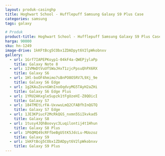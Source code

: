 ```yaml
---
layout: produk-casinghp
title: Hoghwart School - Hufflepuff Samsung Galaxy S9 Plus Case
categories: samsung
tags: galaxy

# Produk
product-title: Hoghwart School - Hufflepuff Samsung Galaxy S9 Plus Case
harga: 90000
sku: hn-1249
image-drive: 1kKFtBcg5CObx1ZDADpyt6V2lpWkobnxv
gallery:
  - url: 1Grf7IAPEPKoyp1-04kF4a-QWEPjylaPp
    title: Galaxy Note 8
  - url: 1IVMmDtVuUfSWaJHxT1zjcPpsuQhPX6RX
    title: Galaxy S6
  - url: 1Hl-boOF4hmimo7sBnPO0O5RV7L9Xj_9e
    title: Galaxy S6 Edge
  - url: 1g2KAuZovnGWnInoOqdvyMG5TAyH2aZHi
    title: Galaxy S6 Edge Plus
  - url: 1YRU2AKxgleSupzk1tFgUzeHI-Z8QOicI
    title: Galaxy S7
  - url: 184TMEtLrFA-UxvwuLmQ2CFABfhInQGTQ
    title: Galaxy S7 Edge
  - url: 1JE3KPiucF2McRkQGS_nxmn5SiIkvkad5
    title: Galaxy S8
  - url: 1tusy4JQhBoovyc3Luqilontij4t1Hhun
    title: Galaxy S8 Plus
  - url: 1P6QMQ49cRFfbeBgUStK5JdcLu-MUozoz
    title: Galaxy S9
  - url: 1kKFtBcg5CObx1ZDADpyt6V2lpWkobnxv
    title: Galaxy S9 Plus
---
```

